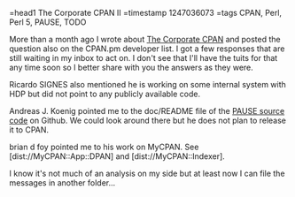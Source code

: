 =head1 The Corporate CPAN II
=timestamp 1247036073
=tags CPAN, Perl, Perl 5, PAUSE, TODO

More than a month ago I wrote about <a href="/the-corporate-cpan.html">The Corporate CPAN</a> and posted the question
also on the CPAN.pm developer list. I got a few responses that are still waiting in my
inbox to act on. I don't see that I'll have the tuits for that any time soon
so I better share with you the answers as they were. 

Ricardo SIGNES also mentioned he is working on some internal system with HDP
but did not point to any publicly available code.

Andreas J. Koenig pointed me to the doc/README file of the
<a href="http://github.com/andk/pause/">PAUSE source code</a> on Github. 
We could look around there but he does not plan to release it to CPAN.

brian d foy pointed me to his work on MyCPAN. See [dist://MyCPAN::App::DPAN] and
[dist://MyCPAN::Indexer].


I know it's not much of an analysis on my side but at least now I can file the 
messages in another folder...

